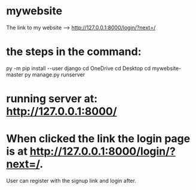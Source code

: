 # mywebsite
The link to my website --> http://127.0.0.1:8000/login/?next=/

# the steps in the command:
 py -m pip install --user django
 cd OneDrive
 cd Desktop
 cd mywebsite-master
 py manage.py runserver

# running server at: http://127.0.0.1:8000/

#  When clicked the link the login page is at http://127.0.0.1:8000/login/?next=/.
 User can register with the signup link and login after. 

